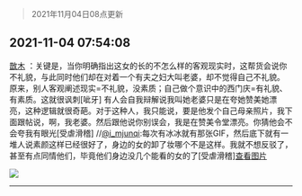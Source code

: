 > 2021年11月04日08点更新
<link rel="stylesheet" href="https://cdn.jsdelivr.net/gh/taotie6/sampleJSON@main/css/photo_show.css">
<meta name="referrer" content="no-referrer" />


 ## 2021-11-04 07:54:08 

 [㪚木](https://www.coolapk.com/feed/31202135?shareKey=MTQ3MDA2NGQ1YTg4NjE4MzI1Njk~) ：关键是，当你明确指出这女的长的不怎么样的客观现实时，这帮货会说你不礼貌，与此同时他们却在对着一个有夫之妇大叫老婆，却不觉得自己不礼貌。
原来，别人客观阐述现实=不礼貌，没素质；自己做个意识中的西门庆=有礼貌、有素质。这就很讽刺[呲牙]<!--break-->
有人会自我辩解说我叫她老婆只是在夸她赞美她漂亮，这种逻辑就很奇葩。对于这种人，我只能说，要是他发个自己母亲照片，我下面跟帖说，啊，我老婆。然后跟他说你别误会，我是在赞美令堂漂亮。你猜他会不会夸我有眼光[受虐滑稽]
//<a class="feed-link-uname" href="/u/i_mjunqi">@i_mjunqi</a>:每次有冰冰就有那张GIF，然后底下就有一堆人说素颜这样已经很好了，身边的女的卸了妆哪个不是这样。我就不想反驳了，甚至有点同情他们，毕竟他们身边没几个能看的女的了[受虐滑稽]<a class="feed-forward-pic" href="http://image.coolapk.com/feed/2021/1002/21/2049255_a21c35e1_1425_9772@485x640.gif">查看图片</a> 

<div class="album">
<img class="img-item" src="http://image.coolapk.com/feed/2020/0606/14/1081091_39c516f3_5623_1393@320x180.gif" />
</div>

 ------- 

